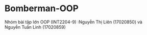 # Bomberman-OOP
Nhóm bài tập lớn OOP (INT2204-9) :Nguyễn Thị Liên (17020850) và Nguyễn Tuấn Linh (17020859)
